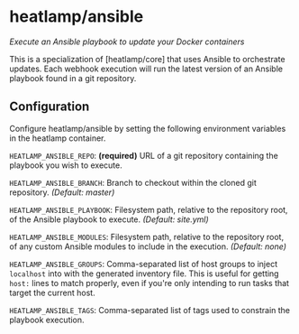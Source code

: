 # heatlamp/ansible

*Execute an Ansible playbook to update your Docker containers*

This is a specialization of [heatlamp/core] that uses Ansible to orchestrate updates. Each webhook execution will run the latest version of an Ansible playbook found in a git repository.

## Configuration

Configure heatlamp/ansible by setting the following environment variables in the heatlamp container.

`HEATLAMP_ANSIBLE_REPO`: **(required)** URL of a git repository containing the playbook you wish to execute.

`HEATLAMP_ANSIBLE_BRANCH`: Branch to checkout within the cloned git repository. *(Default: master)*

`HEATLAMP_ANSIBLE_PLAYBOOK`: Filesystem path, relative to the repository root, of the Ansible playbook to execute. *(Default: site.yml)*

`HEATLAMP_ANSIBLE_MODULES`: Filesystem path, relative to the repository root, of any custom Ansible modules to include in the execution. *(Default: none)*

`HEATLAMP_ANSIBLE_GROUPS`: Comma-separated list of host groups to inject `localhost` into with the generated inventory file. This is useful for getting `host:` lines to match properly, even if you're only intending to run tasks that target the current host.

`HEATLAMP_ANSIBLE_TAGS`: Comma-separated list of tags used to constrain the playbook execution.
